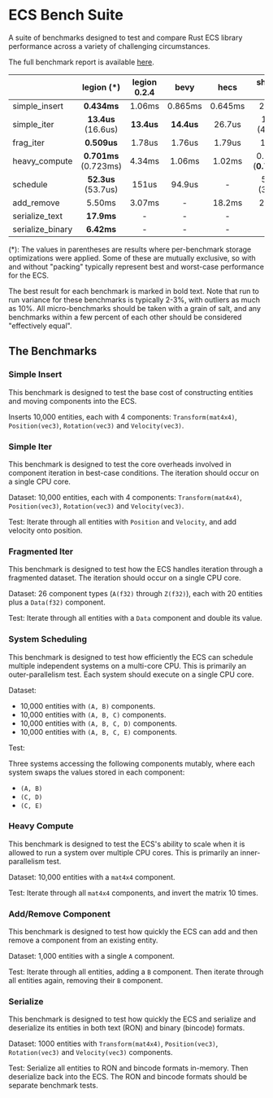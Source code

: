 # ECS Bench Suite

A suite of benchmarks designed to test and compare Rust ECS library performance across a variety of challenging circumstances.

The full benchmark report is available [here](https://rust-gamedev.github.io/ecs_bench_suite/target/criterion/report/index.html).

|                  | legion (\*)           | legion 0.2.4 | bevy       | hecs    | shipyard (\*)         | specs       |
|------------------|:---------------------:|:------------:|:----------:|:-------:|:---------------------:|:-----------:|
| simple_insert    | **0.434ms**           | 1.06ms       | 0.865ms    | 0.645ms | 2.49ms                | 2.32ms      |
| simple_iter      | **13.4us** (16.6us)   | **13.4us**   | **14.4us** | 26.7us  | 110us (45.6us)        | 34.3ms      |
| frag_iter        | **0.509us**           | 1.78us       | 1.76us     | 1.79us  | 1.04us                | 1.67us      |
| heavy_compute    | **0.701ms** (0.723ms) | 4.34ms       | 1.06ms     | 1.02ms  | 0.778ms (**0.700ms**) | 0.995ms     |
| schedule         | **52.3us** (53.7us)   | 151us        | 94.9us     | -       | 580us (307us)         | 244us       |
| add_remove       | 5.50ms                | 3.07ms       | -          | 18.2ms  | 2.90ms                | **0.148ms** |
| serialize_text   | **17.9ms**            | -            | -          | -       | -                     | -           |
| serialize_binary | **6.42ms**            | -            | -          | -       | -                     | -           |

(*): The values in parentheses are results where per-benchmark storage optimizations were applied. Some of these are mutually exclusive, so with and without "packing" typically represent best and worst-case performance for the ECS.

The best result for each benchmark is marked in bold text. Note that run to run variance for these benchmarks is typically 2-3%, with outliers as much as 10%. All micro-benchmarks should be taken with a grain of salt, and any benchmarks within a few percent of each other should be considered "effectively equal".

## The Benchmarks

### Simple Insert

This benchmark is designed to test the base cost of constructing entities and moving components into the ECS.

Inserts 10,000 entities, each with 4 components: `Transform(mat4x4)`, `Position(vec3)`, `Rotation(vec3)` and `Velocity(vec3)`.

### Simple Iter

This benchmark is designed to test the core overheads involved in component iteration in best-case conditions. The iteration should occur on a single CPU core.

Dataset: 10,000 entities, each with 4 components: `Transform(mat4x4)`, `Position(vec3)`, `Rotation(vec3)` and `Velocity(vec3)`.

Test: Iterate through all entities with `Position` and `Velocity`, and add velocity onto position.

### Fragmented Iter

This benchmark is designed to test how the ECS handles iteration through a fragmented dataset. The iteration should occur on a single CPU core.

Dataset: 26 component types (`A(f32)` through `Z(f32)`), each with 20 entities plus a `Data(f32)` component.

Test: Iterate through all entities with a `Data` component and double its value.

### System Scheduling

This benchmark is designed to test how efficiently the ECS can schedule multiple independent systems on a multi-core CPU. This is primarily an outer-parallelism test. Each system should execute on a single CPU core.

Dataset:

* 10,000 entities with `(A, B)` components.
* 10,000 entities with `(A, B, C)` components.
* 10,000 entities with `(A, B, C, D)` components.
* 10,000 entities with `(A, B, C, E)` components.

Test:

Three systems accessing the following components mutably, where each system swaps the values stored in each component:

* `(A, B)`
* `(C, D)`
* `(C, E)`

### Heavy Compute

This benchmark is designed to test the ECS's ability to scale when it is allowed to run a system over multiple CPU cores. This is primarily an inner-parallelism test.

Dataset: 10,000 entities with a `mat4x4` component.

Test: Iterate through all `mat4x4` components, and invert the matrix 10 times.

### Add/Remove Component

This benchmark is designed to test how quickly the ECS can add and then remove a component from an existing entity.

Dataset: 1,000 entities with a single `A` component.

Test: Iterate through all entities, adding a `B` component. Then iterate through all entities again, removing their `B` component.

### Serialize

This benchmark is designed to test how quickly the ECS and serialize and deserialize its entities in both text (RON) and binary (bincode) formats.

Dataset: 1000 entities with `Transform(mat4x4)`, `Position(vec3)`, `Rotation(vec3)` and `Velocity(vec3)` components.

Test: Serialize all entities to RON and bincode formats in-memory. Then deserialize back into the ECS. The RON and bincode formats should be separate benchmark tests.
